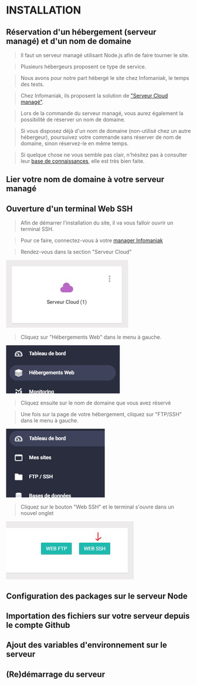 # INSTALLATION

## Réservation d'un hébergement (serveur managé) et d'un nom de domaine

> Il faut un serveur managé utilisant Node.js afin de faire tourner le site.

> Plusieurs hébergeurs proposent ce type de service.

> Nous avons pour notre part hébergé le site chez Infomaniak, le temps des tests.

> Chez Infomaniak, ils proposent la solution de ["Serveur Cloud managé"](https://shop.infomaniak.com/order/select/vps_only).

> Lors de la commande du serveur managé, vous aurez également la possibilité de réserver un nom de domaine.

> Si vous disposez déjà d'un nom de domaine (non-utilisé chez un autre hébergeur), poursuivez votre commande sans réserver de nom de domaine, sinon réservez-le en même temps.

> Si quelque chose ne vous semble pas clair, n'hésitez pas à consulter leur [base de connaissances](https://www.infomaniak.com/fr/support/faq/admin2), elle est très bien faite.

## Lier votre nom de domaine à votre serveur managé

## Ouverture d'un terminal Web SSH

> Afin de démarrer l'installation du site, il va vous falloir ouvrir un terminal SSH.

> Pour ce faire, connectez-vous à votre [manager Infomaniak](https://manager.infomaniak.com/)

> Rendez-vous dans la section "Serveur Cloud"

!["Serveur Cloud"](/src/assets/img/installation/cloud.JPG)

> Cliquez sur "Hébergements Web" dans le menu à gauche.

![Hébergements Web](/src/assets/img/installation/menu_cloud.JPG)

> Cliquez ensuite sur le nom de domaine que vous avez réservé

> Une fois sur la page de votre hébergement, cliquez sur "FTP/SSH" dans le menu à gauche.

![FTP/SSH](/src/assets/img/installation/ftp_ssh.JPG)

> Cliquez sur le bouton "Web SSH" et le terminal s'ouvre dans un nouvel onglet

![Web SSH](/src/assets/img/installation/btn_ssh.JPG)

## Configuration des packages sur le serveur Node

## Importation des fichiers sur votre serveur depuis le compte Github

## Ajout des variables d'environnement sur le serveur

## (Re)démarrage du serveur
